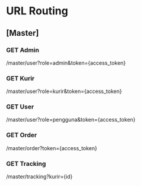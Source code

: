 # URL Routing

## [Master]

### GET Admin

/master/user?role=admin&token={access_token}

### GET Kurir

/master/user?role=kurir&token={access_token}

### GET User

/master/user?role=pengguna&token={access_token}

### GET Order

/master/order?token={access_token}


### GET Tracking

/master/tracking?kurir={id}